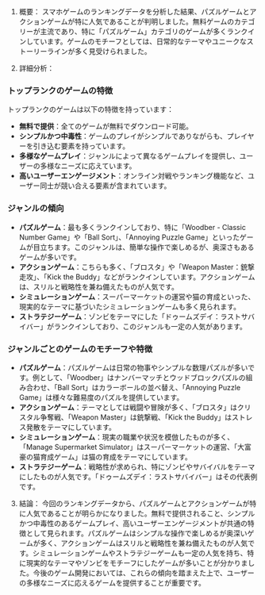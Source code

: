 1. 概要：
スマホゲームのランキングデータを分析した結果、パズルゲームとアクションゲームが特に人気であることが判明しました。無料ゲームのカテゴリーが主流であり、特に「パズルゲーム」カテゴリのゲームが多くランクインしています。ゲームのモチーフとしては、日常的なテーマやユニークなストーリーラインが多く見受けられました。

2. 詳細分析：
### トップランクのゲームの特徴
トップランクのゲームは以下の特徴を持っています：
- **無料で提供**：全てのゲームが無料でダウンロード可能。
- **シンプルかつ中毒性**：ゲームのプレイがシンプルでありながらも、プレイヤーを引き込む要素を持っています。
- **多様なゲームプレイ**：ジャンルによって異なるゲームプレイを提供し、ユーザーの多様なニーズに応えています。
- **高いユーザーエンゲージメント**：オンライン対戦やランキング機能など、ユーザー同士が競い合える要素が含まれています。

### ジャンルの傾向
- **パズルゲーム**：最も多くランクインしており、特に「Woodber - Classic Number Game」や「Ball Sort」、「Annoying Puzzle Game」といったゲームが目立ちます。このジャンルは、簡単な操作で楽しめるが、奥深さもあるゲームが多いです。
- **アクションゲーム**：こちらも多く、「ブロスタ」や「Weapon Master：銃撃走攻」、「Kick the Buddy」などがランクインしています。アクションゲームは、スリルと戦略性を兼ね備えたものが人気です。
- **シミュレーションゲーム**：スーパーマーケットの運営や猫の育成といった、現実的なテーマに基づいたシミュレーションゲームも多く見られます。
- **ストラテジーゲーム**：ゾンビをテーマにした「ドゥームズデイ：ラストサバイバー」がランクインしており、このジャンルも一定の人気があります。

### ジャンルごとのゲームのモチーフや特徴
- **パズルゲーム**：パズルゲームは日常の物事やシンプルな数理パズルが多いです。例として、「Woodber」はナンバーマッチとウッドブロックパズルの組み合わせ、「Ball Sort」はカラーボールの並べ替え、「Annoying Puzzle Game」は様々な難易度のパズルを提供しています。
- **アクションゲーム**：テーマとしては戦闘や冒険が多く、「ブロスタ」はクリスタル争奪戦、「Weapon Master」は銃撃戦、「Kick the Buddy」はストレス発散をテーマにしています。
- **シミュレーションゲーム**：現実の職業や状況を模倣したものが多く、「Manage Supermarket Simulator」はスーパーマーケットの運営、「大富豪の猫育成ゲーム」は猫の育成をテーマにしています。
- **ストラテジーゲーム**：戦略性が求められ、特にゾンビやサバイバルをテーマにしたものが人気です。「ドゥームズデイ：ラストサバイバー」はその代表例です。

3. 結論：
今回のランキングデータから、パズルゲームとアクションゲームが特に人気であることが明らかになりました。無料で提供されること、シンプルかつ中毒性のあるゲームプレイ、高いユーザーエンゲージメントが共通の特徴として見られます。パズルゲームはシンプルな操作で楽しめるが奥深いゲームが多く、アクションゲームはスリルと戦略性を兼ね備えたものが人気です。シミュレーションゲームやストラテジーゲームも一定の人気を持ち、特に現実的なテーマやゾンビをモチーフにしたゲームが多いことが分かりました。今後のゲーム開発においては、これらの傾向を踏まえた上で、ユーザーの多様なニーズに応えるゲームを提供することが重要です。